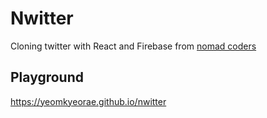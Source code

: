 # Nwitter
Cloning twitter with React and Firebase from [nomad coders](https://nomadcoders.co/nwitter)

## Playground
https://yeomkyeorae.github.io/nwitter
